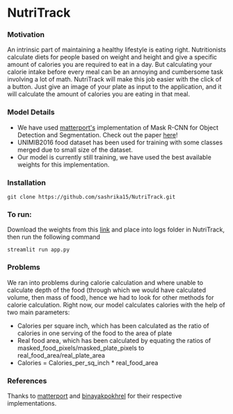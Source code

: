 # NutriTrack

### Motivation
An intrinsic part of maintaining a healthy lifestyle is eating right. Nutritionists calculate diets for people based on weight and height and give a specific amount of calories you are required to eat in a day. But calculating your calorie intake before every meal can be an annoying and cumbersome task involving a lot of math. NutriTrack will make this job easier with the click of a button. Just give an image of your plate as input to the application, and it will calculate the amount of calories you are eating in that meal.

### Model Details
* We have used [matterport's](https://github.com/matterport/Mask_RCNN) implementation of Mask R-CNN for Object Detection and Segmentation. Check out the paper [here](https://arxiv.org/abs/1703.06870)!
* UNIMIB2016 food dataset has been used for training with some classes merged due to small size of the dataset. 
* Our model is currently still training, we have used the best available weights for this implementation.

### Installation
```
git clone https://github.com/sashrika15/NutriTrack.git 
```

### To run:
Download the weights from this [link](https://drive.google.com/drive/folders/1sLLBavhrrbTwswa_Fza4hSNx_uEGyctg?usp=sharing) and place into logs folder in NutriTrack, then run the following command

```
streamlit run app.py
```


### Problems
We ran into problems during calorie calculation and where unable to calculate depth of the food (through which we would have calculated volume, then mass of food), hence we had to look for other methods for calorie calculation. 
Right now, our model calculates calories with the help of two main parameters:
* Calories per square inch, which has been calculated as the ratio of calories in one serving of the food to the area of plate
* Real food area, which has been calculated by equating the ratios of masked_food_pixels/masked_plate_pixels to real_food_area/real_plate_area
* Calories = Calories_per_sq_inch * real_food_area

### References
Thanks to [matterport](https://github.com/matterport/Mask_RCNN) and [binayakpokhrel](https://github.com/binayakpokhrel) for their respective implementations.

